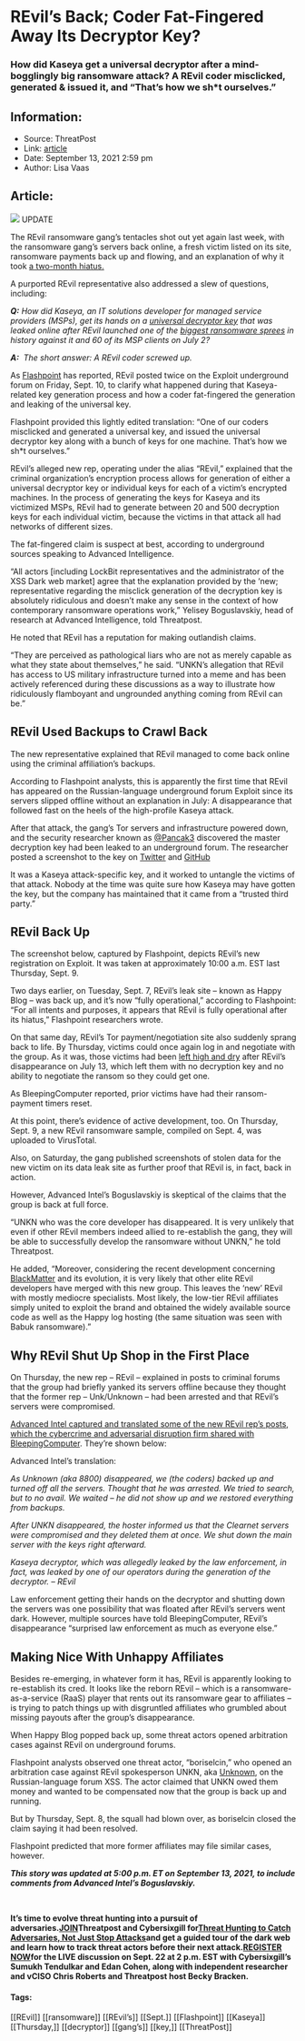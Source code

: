 # REvil’s Back; Coder Fat-Fingered Away Its Decryptor Key?
### How did Kaseya get a universal decryptor after a mind-bogglingly big ransomware attack? A REvil coder misclicked, generated & issued it, and “That’s how we sh*t ourselves.”

## Information:
+ Source: ThreatPost
+ Link: [article](https://kasperskycontenthub.com/threatpost-global/?p=169403)
+ Date: September 13, 2021  2:59 pm
+ Author: Lisa Vaas


## Article:
![](https://media.threatpost.com/wp-content/uploads/sites/103/2021/09/13145703/baby-hand-fingers-skin-e1631559437454.jpeg)
UPDATE


The REvil ransomware gang’s tentacles shot out yet again last week, with the ransomware gang’s servers back online, a fresh victim listed on its site, ransomware payments back up and flowing, and an explanation of why it took [a two-month hiatus.](https://threatpost.com/ransomware-revil-sites-disappears/167745/)


A purported REvil representative also addressed a slew of questions, including:


***Q:** How did Kaseya, an IT solutions developer for managed service providers (MSPs), get its hands on a [universal decryptor key](https://threatpost.com/kaseyas-master-key-to-revil-attack-leaked-online/168565/) that was leaked online after REvil launched one of the [biggest ransomware sprees](https://threatpost.com/kaseyas-master-key-to-revil-attack-leaked-online/168565/) in history against it and 60 of its MSP clients on July 2?*


***A:**  The short answer: A REvil coder screwed up.*


As [Flashpoint](https://threatpost.com/kaseyas-master-key-to-revil-attack-leaked-online/168565/) has reported, REvil posted twice on the Exploit underground forum on Friday, Sept. 10, to clarify what happened during that Kaseya-related key generation process and how a coder fat-fingered the generation and leaking of the universal key. 


Flashpoint provided this lightly edited translation: “One of our coders misclicked and generated a universal key, and issued the universal decryptor key along with a bunch of keys for one machine. That’s how we sh*t ourselves.”


REvil’s alleged new rep, operating under the alias “REvil,” explained that the criminal organization’s encryption process allows for generation of either a universal decryptor key or individual keys for each of a victim’s encrypted machines. In the process of generating the keys for Kaseya and its victimized MSPs, REvil had to generate between 20 and 500 decryption keys for each individual victim, because the victims in that attack all had networks of different sizes. 


The fat-fingered claim is suspect at best, according to underground sources speaking to Advanced Intelligence.


“All actors [including LockBit representatives and the administrator of the XSS Dark web market] agree that the explanation provided by the ‘new; representative regarding the misclick generation of the decryption key is absolutely ridiculous and doesn’t make any sense in the context of how contemporary ransomware operations work,” Yelisey Boguslavskiy, head of research at Advanced Intelligence, told Threatpost.


He noted that REvil has a reputation for making outlandish claims.


“They are perceived as pathological liars who are not as merely capable as what they state about themselves,” he said. “UNKN’s allegation that REvil has access to US military infrastructure turned into a meme and has been actively referenced during these discussions as a way to illustrate how ridiculously flamboyant and ungrounded anything coming from REvil can be.”


REvil Used Backups to Crawl Back
--------------------------------


The new representative explained that REvil managed to come back online using the criminal affiliation’s backups. 


According to Flashpoint analysts, this is apparently the first time that REvil has appeared on the Russian-language underground forum Exploit since its servers slipped offline without an explanation in July: A disappearance that followed fast on the heels of the high-profile Kaseya attack. 


After that attack, the gang’s Tor servers and infrastructure powered down, and the security researcher known as  [@Pancak3](https://threatpost.com/kaseyas-master-key-to-revil-attack-leaked-online/168565/) discovered the master decryption key had been leaked to an underground forum. The researcher posted a screenshot to the key on [Twitter](https://threatpost.com/kaseyas-master-key-to-revil-attack-leaked-online/168565/) and [GitHub](https://threatpost.com/kaseyas-master-key-to-revil-attack-leaked-online/168565/)


It was a Kaseya attack-specific key, and it worked to untangle the victims of that attack. Nobody at the time was quite sure how Kaseya may have gotten the key, but the company has maintained that it came from a “trusted third party.”


REvil Back Up
-------------


The screenshot below, captured by Flashpoint, depicts REvil’s new registration on Exploit. It was taken at approximately 10:00 a.m. EST last Thursday, Sept. 9. 


Two days earlier, on Tuesday, Sept. 7, REvil’s leak site – known as Happy Blog – was back up, and it’s now “fully operational,” according to Flashpoint: “For all intents and purposes, it appears that REvil is fully operational after its hiatus,” Flashpoint researchers wrote. 


On that same day, REvil’s Tor payment/negotiation site also suddenly sprang back to life. By Thursday, victims could once again log in and negotiate with the group. As it was, those victims had been [left high and dry](https://threatpost.com/kaseyas-master-key-to-revil-attack-leaked-online/168565/) after REvil’s disappearance on July 13, which left them with no decryption key and no ability to negotiate the ransom so they could get one. 


As BleepingComputer reported, prior victims have had their ransom-payment timers reset.


At this point, there’s evidence of active development, too. On Thursday, Sept. 9, a new REvil ransomware sample, compiled on Sept. 4, was uploaded to VirusTotal.


Also, on Saturday, the gang published screenshots of stolen data for the new victim on its data leak site as further proof that REvil is, in fact, back in action. 


However, Advanced Intel’s Boguslavskiy is skeptical of the claims that the group is back at full force.


“UNKN who was the core developer has disappeared. It is very unlikely that even if other REvil members indeed allied to re-establish the gang, they will be able to successfully develop the ransomware without UNKN,” he told Threatpost.


He added, “Moreover, considering the recent development concerning [BlackMatter](https://threatpost.com/ransomware-gangs-haron-blackmatter/168212/) and its evolution, it is very likely that other elite REvil developers have merged with this new group. This leaves the ‘new’ REvil with mostly mediocre specialists. Most likely, the low-tier REvil affiliates simply united to exploit the brand and obtained the widely available source code as well as the Happy log hosting (the same situation was seen with Babuk ransomware).”


Why REvil Shut Up Shop in the First Place
-----------------------------------------


On Thursday, the new rep – REvil – explained in posts to criminal forums that the group had briefly yanked its servers offline because they thought that the former rep – Unk/Unknown – had been arrested and that REvil’s servers were compromised.


[Advanced Intel captured and translated some of the new REvil rep’s posts, which the cybercrime and adversarial disruption firm shared with](https://threatpost.com/kaseyas-master-key-to-revil-attack-leaked-online/168565/) [BleepingComputer](https://threatpost.com/kaseyas-master-key-to-revil-attack-leaked-online/168565/). They’re shown below: 


Advanced Intel’s translation: 


*As Unknown (aka 8800) disappeared, we (the coders) backed up and turned off all the servers. Thought that he was arrested. We tried to search, but to no avail. We waited – he did not show up and we restored everything from backups.*


*After UNKN disappeared, the hoster informed us that the Clearnet servers were compromised and they deleted them at once. We shut down the main server with the keys right afterward.*


*Kaseya decryptor, which was allegedly leaked by the law enforcement, in fact, was leaked by one of our operators during the generation of the decryptor. – REvil*


Law enforcement getting their hands on the decryptor and shutting down the servers was one possibility that was floated after REvil’s servers went dark. However, multiple sources have told BleepingComputer, REvil’s disappearance “surprised law enforcement as much as everyone else.”


Making Nice With Unhappy Affiliates
-----------------------------------


Besides re-emerging, in whatever form it has, REvil is apparently looking to re-establish its cred. It looks like the reborn REvil – which is a ransomware-as-a-service (RaaS) player that rents out its ransomware gear to affiliates – is trying to patch things up with disgruntled affiliates who grumbled about missing payouts after the group’s disappearance. 


When Happy Blog popped back up, some threat actors opened arbitration cases against REvil on underground forums. 


Flashpoint analysts observed one threat actor, “boriselcin,” who opened an arbitration case against REvil spokesperson UNKN, aka [Unknown](https://threatpost.com/kaseyas-master-key-to-revil-attack-leaked-online/168565/), on the Russian-language forum XSS. The actor claimed that UNKN owed them money and wanted to be compensated now that the group is back up and running. 


But by Thursday, Sept. 8, the squall had blown over, as boriselcin closed the claim saying it had been resolved. 


Flashpoint predicted that more former affiliates may file similar cases, however. 


***This story was updated at 5:00 p.m. ET on September 13, 2021, to include comments from Advanced Intel’s Boguslavskiy.***


 


**It’s time to evolve threat hunting into a pursuit of adversaries.**[**JOIN**](https://threatpost.com/webinars/threat-hunting-catch-adversaries/?utm_source=ART&utm_medium=ART&utm_campaign=September_Cybersixgill_Webinar)**Threatpost and Cybersixgill for**[**Threat Hunting to Catch Adversaries, Not Just Stop Attacks**](https://threatpost.com/webinars/threat-hunting-catch-adversaries/?utm_source=ART&utm_medium=ART&utm_campaign=September_Cybersixgill_Webinar)**and get a guided tour of the dark web and learn how to track threat actors before their next attack.**[**REGISTER NOW**](https://threatpost.com/webinars/threat-hunting-catch-adversaries/?utm_source=ART&utm_medium=ART&utm_campaign=September_Cybersixgill_Webinar)**for the LIVE discussion on Sept. 22 at 2 p.m. EST with Cybersixgill’s Sumukh Tendulkar and Edan Cohen, along with independent researcher and vCISO Chris Roberts and Threatpost host Becky Bracken.**




#### Tags:
[[REvil]] [[ransomware]] [[REvil’s]] [[Sept.]] [[Flashpoint]] [[Kaseya]] [[Thursday,]] [[decryptor]] [[gang’s]] [[key,]] [[ThreatPost]]
